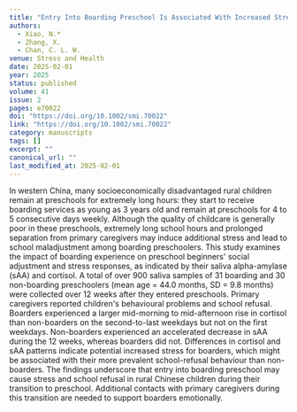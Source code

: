 ```yaml
---
title: "Entry Into Boarding Preschool Is Associated With Increased Stress and School Refusal"
authors:
  - Xiao, N.*
  - Zhang, X.
  - Chan, C. L. W.
venue: Stress and Health
date: 2025-02-01
year: 2025
status: published
volume: 41
issue: 2
pages: e70022
doi: "https://doi.org/10.1002/smi.70022"
link: "https://doi.org/10.1002/smi.70022"
category: manuscripts
tags: []
excerpt: ""
canonical_url: ""
last_modified_at: 2025-02-01
---
```

In western China, many socioeconomically disadvantaged rural children remain at preschools for extremely long hours: they start to receive boarding services as young as 3 years old and remain at preschools for 4 to 5 consecutive days weekly. Although the quality of childcare is generally poor in these preschools, extremely long school hours and prolonged separation from primary caregivers may induce additional stress and lead to school maladjustment among boarding preschoolers. This study examines the impact of boarding experience on preschool beginners' social adjustment and stress responses, as indicated by their saliva alpha-amylase (sAA) and cortisol. A total of over 900 saliva samples of 31 boarding and 30 non-boarding preschoolers (mean age = 44.0 months, SD = 9.8 months) were collected over 12 weeks after they entered preschools. Primary caregivers reported children's behavioural problems and school refusal. Boarders experienced a larger mid-morning to mid-afternoon rise in cortisol than non-boarders on the second-to-last weekdays but not on the first weekdays. Non-boarders experienced an accelerated decrease in sAA during the 12 weeks, whereas boarders did not. Differences in cortisol and sAA patterns indicate potential increased stress for boarders, which might be associated with their more prevalent school-refusal behaviour than non-boarders. The findings underscore that entry into boarding preschool may cause stress and school refusal in rural Chinese children during their transition to preschool. Additional contacts with primary caregivers during this transition are needed to support boarders emotionally.
